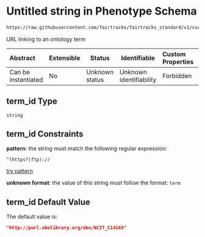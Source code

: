# Untitled string in Phenotype Schema

```txt
https://raw.githubusercontent.com/fairtracks/fairtracks_standard/v1/current/json/schema/fairtracks_phenotype.schema.json#/properties/term_id
```

URL linking to an ontology term


| Abstract            | Extensible | Status         | Identifiable            | Custom Properties | Additional Properties | Access Restrictions | Defined In                                                                                                   |
| :------------------ | ---------- | -------------- | ----------------------- | :---------------- | --------------------- | ------------------- | ------------------------------------------------------------------------------------------------------------ |
| Can be instantiated | No         | Unknown status | Unknown identifiability | Forbidden         | Allowed               | none                | [fairtracks_phenotype.schema.json\*](../json/schema/fairtracks_phenotype.schema.json "open original schema") |

## term_id Type

`string`

## term_id Constraints

**pattern**: the string must match the following regular expression: 

```regexp
^(https?|ftp)://
```

[try pattern](https://regexr.com/?expression=%5E(https%3F%7Cftp)%3A%2F%2F "try regular expression with regexr.com")

**unknown format**: the value of this string must follow the format: `term`

## term_id Default Value

The default value is:

```json
"http://purl.obolibrary.org/obo/NCIT_C14165"
```
